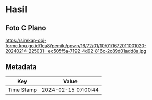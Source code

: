 # Hasil

## Foto C Plano

https://sirekap-obj-formc.kpu.go.id/1ea8/pemilu/ppwp/16/72/01/10/01/1672011001020-20240214-225031--ec505f5a-7192-4d92-816c-2c89d01add8a.jpg


## Metadata

| Key        | Value               |
| ---------- | ------------------- |
| Time Stamp | 2024-02-15 07:00:44 |



